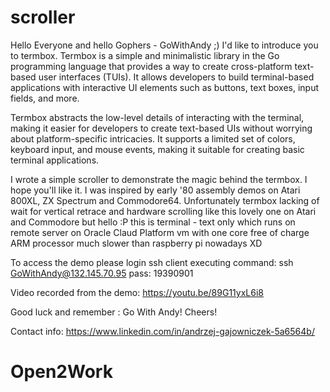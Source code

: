 # scroller

Hello Everyone and hello Gophers - GoWithAndy ;)
I'd like to introduce you to termbox. 
Termbox is a simple and minimalistic library in the Go programming language
that provides a way to create cross-platform text-based user interfaces (TUIs).
It allows developers to build terminal-based applications 
with interactive UI elements such as buttons, text boxes, input fields, and more.

Termbox abstracts the low-level details of interacting with the terminal, 
making it easier for developers to create text-based UIs without worrying 
about platform-specific intricacies. It supports a limited set of colors, 
keyboard input, and mouse events, making it suitable for creating basic 
terminal applications.

I wrote a simple scroller to demonstrate the magic behind the termbox. 
I hope you'll like it. I was inspired by early '80 assembly demos on Atari 800XL, 
ZX Spectrum and Commodore64. 
Unfortunately termbox lacking of wait for vertical retrace and hardware scrolling 
like this lovely one on Atari and Commodore but hello :P 
this is terminal - text only which runs on remote server on Oracle Claud Platform 
vm with one core free of charge ARM processor much slower than raspberry pi nowadays XD

To access the demo please login ssh client executing command:
 ssh GoWithAndy@132.145.70.95
pass: 19390901

Video recorded from the demo: https://youtu.be/89G11yxL6i8


Good luck and remember : Go With Andy!
Cheers!

Contact info:
https://www.linkedin.com/in/andrzej-gajowniczek-5a6564b/


# Open2Work
